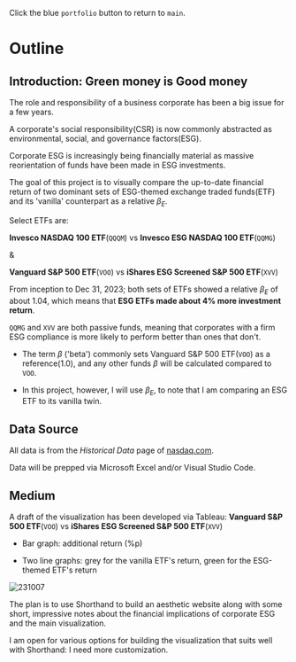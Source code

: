 Click the blue `portfolio` button to return to `main`.

# Outline
## Introduction: Green money is Good money

The role and responsibility of a business corporate has been a big issue for a few years.

A corporate's social responsibility(CSR) is now commonly abstracted as environmental, social, and governance factors(ESG).

Corporate ESG is increasingly being financially material as massive reorientation of funds have been made in ESG investments.

The goal of this project is to visually compare the up-to-date financial return of two dominant sets of ESG-themed exchange traded funds(ETF) and its 'vanilla' counterpart as a relative $\beta_E$.

Select ETFs are:

**Invesco NASDAQ 100 ETF**(`QQQM`) vs **Invesco ESG NASDAQ 100 ETF**(`QQMG`)

&

**Vanguard S&P 500 ETF**(`VOO`) vs **iShares ESG Screened S&P 500 ETF**(`XVV`)

From inception to Dec 31, 2023; both sets of ETFs showed a relative $\beta_E$ of about 1.04, which means that **ESG ETFs made about 4% more investment return**.

`QQMG` and `XVV` are both passive funds, meaning that corporates with a firm ESG compliance is more likely to perform better than ones that don't. 

* The term $\beta$ ('beta') commonly sets Vanguard S&P 500 ETF(`VOO`) as a reference(1.0), and any other funds $\beta$ will be calculated compared to `VOO`.

* In this project, however, I will use $\beta_E$, to note that I am comparing an ESG ETF to its vanilla twin.

## Data Source

All data is from the *Historical Data* page of [nasdaq.com](https://www.nasdaq.com/market-activity/quotes/historical).

Data will be prepped via Microsoft Excel and/or Visual Studio Code.

## Medium

A draft of the visualization has been developed via Tableau: **Vanguard S&P 500 ETF**(`VOO`) vs **iShares ESG Screened S&P 500 ETF**(`XVV`)

* Bar graph: additional return (%p)

* Two line graphs: grey for the vanilla ETF's return, green for the ESG-themed ETF's return

![231007](https://github.com/sgbaik-decaf/portfolio/assets/157436755/123dc351-d2bb-4e14-8789-6b79fbd0b110)

The plan is to use Shorthand to build an aesthetic website along with some short, impressive notes about the financial implications of corporate ESG and the main visualization.

I am open for various options for building the visualization that suits well with Shorthand: I need more customization.
